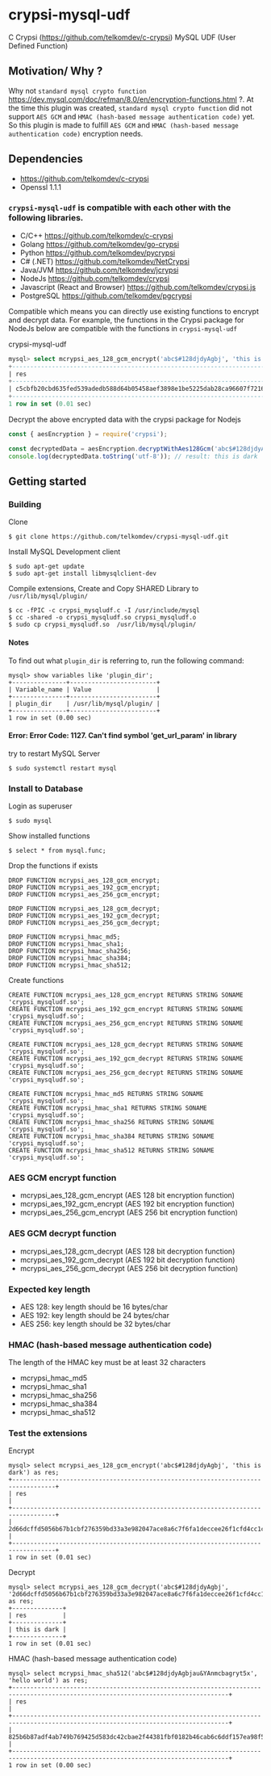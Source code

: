 # crypsi-mysql-udf

C Crypsi (https://github.com/telkomdev/c-crypsi) MySQL UDF (User Defined Function)

## Motivation/ Why ?
Why not `standard mysql crypto function` https://dev.mysql.com/doc/refman/8.0/en/encryption-functions.html ?. At the time this plugin was created, `standard mysql crypto function` did not support `AES GCM` and `HMAC (hash-based message authentication code)` yet. So this plugin is made to fulfill `AES GCM` and `HMAC (hash-based message authentication code)` encryption needs.

## Dependencies
- https://github.com/telkomdev/c-crypsi
- Openssl 1.1.1

### `crypsi-mysql-udf` is compatible with each other with the following libraries. 
- C/C++ https://github.com/telkomdev/c-crypsi
- Golang https://github.com/telkomdev/go-crypsi
- Python https://github.com/telkomdev/pycrypsi
- C# (.NET) https://github.com/telkomdev/NetCrypsi
- Java/JVM https://github.com/telkomdev/jcrypsi
- NodeJs https://github.com/telkomdev/crypsi
- Javascript (React and Browser) https://github.com/telkomdev/crypsi.js
- PostgreSQL https://github.com/telkomdev/pgcrypsi

Compatible which means you can directly use existing functions to encrypt and decrypt data. For example, the functions in the Crypsi package for NodeJs below are compatible with the functions in `crypsi-mysql-udf`

crypsi-mysql-udf
```sql
mysql> select mcrypsi_aes_128_gcm_encrypt('abc$#128djdyAgbj', 'this is dark') as res;
+----------------------------------------------------------------------------------+
| res                                                                              |
+----------------------------------------------------------------------------------+
| c5cbfb20cbd635fed539adedb588d64b05458aef3898e1be5225dab28ca96607f721601641cd996d |
+----------------------------------------------------------------------------------+
1 row in set (0.01 sec)
```

Decrypt the above encrypted data with the crypsi package for Nodejs
```javascript
const { aesEncryption } = require('crypsi');

const decryptedData = aesEncryption.decryptWithAes128Gcm('abc$#128djdyAgbj', 'c5cbfb20cbd635fed539adedb588d64b05458aef3898e1be5225dab28ca96607f721601641cd996d');
console.log(decryptedData.toString('utf-8')); // result: this is dark
```


## Getting started

### Building

Clone
```shell
$ git clone https://github.com/telkomdev/crypsi-mysql-udf.git
```

Install MySQL Development client
```shell
$ sudo apt-get update
$ sudo apt-get install libmysqlclient-dev
```

Compile extensions, Create and Copy SHARED Library to `/usr/lib/mysql/plugin/`
```shell
$ cc -fPIC -c crypsi_mysqludf.c -I /usr/include/mysql
$ cc -shared -o crypsi_mysqludf.so crypsi_mysqludf.o
$ sudo cp crypsi_mysqludf.so  /usr/lib/mysql/plugin/
```

#### Notes
To find out what `plugin_dir` is referring to, run the following command:
```shell
mysql> show variables like 'plugin_dir';
+---------------+------------------------+
| Variable_name | Value                  |
+---------------+------------------------+
| plugin_dir    | /usr/lib/mysql/plugin/ |
+---------------+------------------------+
1 row in set (0.00 sec)
```

#### Error: Error Code: 1127. Can't find symbol 'get_url_param' in library
try to restart MySQL Server
```shell
$ sudo systemctl restart mysql
```

### Install to Database

Login as superuser
```shell
$ sudo mysql
```

Show installed functions
```shell
$ select * from mysql.func;
```

Drop the functions if exists
```shell
DROP FUNCTION mcrypsi_aes_128_gcm_encrypt;
DROP FUNCTION mcrypsi_aes_192_gcm_encrypt;
DROP FUNCTION mcrypsi_aes_256_gcm_encrypt;

DROP FUNCTION mcrypsi_aes_128_gcm_decrypt;
DROP FUNCTION mcrypsi_aes_192_gcm_decrypt;
DROP FUNCTION mcrypsi_aes_256_gcm_decrypt;

DROP FUNCTION mcrypsi_hmac_md5;
DROP FUNCTION mcrypsi_hmac_sha1;
DROP FUNCTION mcrypsi_hmac_sha256;
DROP FUNCTION mcrypsi_hmac_sha384;
DROP FUNCTION mcrypsi_hmac_sha512;
```

Create functions
```shell
CREATE FUNCTION mcrypsi_aes_128_gcm_encrypt RETURNS STRING SONAME 'crypsi_mysqludf.so';
CREATE FUNCTION mcrypsi_aes_192_gcm_encrypt RETURNS STRING SONAME 'crypsi_mysqludf.so';
CREATE FUNCTION mcrypsi_aes_256_gcm_encrypt RETURNS STRING SONAME 'crypsi_mysqludf.so';

CREATE FUNCTION mcrypsi_aes_128_gcm_decrypt RETURNS STRING SONAME 'crypsi_mysqludf.so';
CREATE FUNCTION mcrypsi_aes_192_gcm_decrypt RETURNS STRING SONAME 'crypsi_mysqludf.so';
CREATE FUNCTION mcrypsi_aes_256_gcm_decrypt RETURNS STRING SONAME 'crypsi_mysqludf.so';

CREATE FUNCTION mcrypsi_hmac_md5 RETURNS STRING SONAME 'crypsi_mysqludf.so';
CREATE FUNCTION mcrypsi_hmac_sha1 RETURNS STRING SONAME 'crypsi_mysqludf.so';
CREATE FUNCTION mcrypsi_hmac_sha256 RETURNS STRING SONAME 'crypsi_mysqludf.so';
CREATE FUNCTION mcrypsi_hmac_sha384 RETURNS STRING SONAME 'crypsi_mysqludf.so';
CREATE FUNCTION mcrypsi_hmac_sha512 RETURNS STRING SONAME 'crypsi_mysqludf.so';
```

### AES GCM encrypt function
- mcrypsi_aes_128_gcm_encrypt (AES 128 bit encryption function)
- mcrypsi_aes_192_gcm_encrypt (AES 192 bit encryption function)
- mcrypsi_aes_256_gcm_encrypt (AES 256 bit encryption function)

### AES GCM decrypt function
- mcrypsi_aes_128_gcm_decrypt (AES 128 bit decryption function)
- mcrypsi_aes_192_gcm_decrypt (AES 192 bit decryption function)
- mcrypsi_aes_256_gcm_decrypt (AES 256 bit decryption function)

### Expected key length
- AES 128: key length should be 16 bytes/char
- AES 192: key length should be 24 bytes/char
- AES 256: key length should be 32 bytes/char

### HMAC (hash-based message authentication code)

The length of the HMAC key must be at least 32 characters
- mcrypsi_hmac_md5
- mcrypsi_hmac_sha1
- mcrypsi_hmac_sha256
- mcrypsi_hmac_sha384
- mcrypsi_hmac_sha512

### Test the extensions

Encrypt
```shell
mysql> select mcrypsi_aes_128_gcm_encrypt('abc$#128djdyAgbj', 'this is dark') as res;
+----------------------------------------------------------------------------------+
| res                                                                              |
+----------------------------------------------------------------------------------+
| 2d66dcffd5056b67b1cbf276359bd33a3e982047ace8a6c7f6fa1deccee26f1cfd4cc1c8c6d7b15b |
+----------------------------------------------------------------------------------+
1 row in set (0.01 sec)
```

Decrypt
```shell
mysql> select mcrypsi_aes_128_gcm_decrypt('abc$#128djdyAgbj', '2d66dcffd5056b67b1cbf276359bd33a3e982047ace8a6c7f6fa1deccee26f1cfd4cc1c8c6d7b15b') as res;
+--------------+
| res          |
+--------------+
| this is dark |
+--------------+
1 row in set (0.01 sec)
```

HMAC (hash-based message authentication code)
```shell
mysql> select mcrypsi_hmac_sha512('abc$#128djdyAgbjau&YAnmcbagryt5x', 'hello world') as res;
+----------------------------------------------------------------------------------------------------------------------------------+
| res                                                                                                                              |
+----------------------------------------------------------------------------------------------------------------------------------+
| 825b6b87adf4ab749b769425d583dc42cbae2f44381fbf0182b46cab6c6ddf157ea98f58bc735e532d0591e2a99d903811f94ade78159ec678efebc473d088a8 |
+----------------------------------------------------------------------------------------------------------------------------------+
1 row in set (0.00 sec)
```
